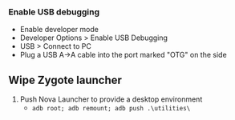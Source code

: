 ### Enable USB debugging
- Enable developer mode
- Developer Options > Enable USB Debugging
- USB > Connect to PC
- Plug a USB A->A cable into the port marked "OTG" on the side

## Wipe Zygote launcher
1. Push Nova Launcher to provide a desktop environment
   - ```adb root; adb remount; adb push .\utilities\```
